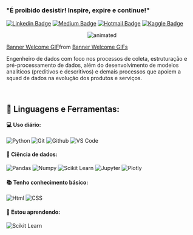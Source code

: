 
### "É proibido desistir! Inspire, expire e continue!" 
[![Linkedin Badge](https://img.shields.io/badge/-LinkedIn-blue?style=flat-square&logo=Linkedin&logoColor=white&link=https://www.linkedin.com/in/karinnecristinapereira//)](https://www.linkedin.com/in/karinnecristinapereira/)
[![Medium Badge](https://img.shields.io/badge/-Medium-black?style=flat-square&logo=Medium&logoColor=white&link=https://medium.com/@KarinneCristina)](https://medium.com/@KarinneCristina)
[![Hotmail Badge](https://img.shields.io/badge/-Gmail-red?style=flat-square&logo=Gmail&logoColor=white&link=contatojmauro@hotmail.com)](contatojmauro@hotmail.com)
[![Kaggle Badge](https://img.shields.io/badge/-kaggle-blue?style=flat-square&logo=kaggle&logoColor=white&link=https://www.kaggle.com/jonathanmauro)](https://www.kaggle.com/jonathanmauro)

<p align="center">
  <img src="https://github.com/karinnecristina/karinnecristina/blob/master/Banner.gif" alt="animated" />
  <div class="tenor-gif-embed" data-postid="22391159" data-share-method="host" data-aspect-ratio="2.80702" data-width="100%"><a href="https://tenor.com/view/banner-welcome-gif-22391159">Banner Welcome GIF</a>from <a href="https://tenor.com/search/banner+welcome-gifs">Banner Welcome GIFs</a></div> <script type="text/javascript" async src="https://tenor.com/embed.js"></script>
</p>

Engenheiro de dados com foco nos processos de coleta, estruturação e pré-processamento de dados, além do desenvolvimento de modelos analíticos (preditivos e descritivos) e demais processos que apoiem a squad de dados na evolução dos produtos e serviços.



<br>

 ## 🚀 **Linguagens e Ferramentas:**

 #### 💻 Uso diário:
 ![Python](https://img.shields.io/badge/-Python-black?style=flat-square&logo=Python)
 ![Git](https://img.shields.io/badge/-Git-black?style=flat-square&logo=Git)
 ![Github](https://img.shields.io/badge/-Github-black?style=flat-square&logo=Github)
 ![VS Code](https://img.shields.io/badge/-VS%20Code-black?style=flat-square&logo=visual-studio-code)
 
 #### 🎲 Ciência de dados:
 ![Pandas](https://img.shields.io/badge/-Pandas-black?style=flat-square&logo=Pandas)
 ![Numpy](https://img.shields.io/badge/-Numpy-black?style=flat-square&logo=Numpy)
 ![Scikit Learn](https://img.shields.io/badge/-Scikit%20Learn-black?style=flat-square&logo=scikit-learn)
 ![Jupyter](https://img.shields.io/badge/-Jupyter-black?style=flat-square&logo=Jupyter)
 ![Plotly](https://img.shields.io/badge/-Plotly-black?style=flat-square&logo=Plotly)

 
 #### 📚 Tenho conhecimento básico:
 ![Html](https://img.shields.io/badge/-html-black?style=flat-square&logo=html)
 ![CSS](https://img.shields.io/badge/-css-black?style=flat-square&logo=css)
 
 #### 🌱 Estou aprendendo:
 ![Scikit Learn](https://img.shields.io/badge/-Scikit%20Learn-black?style=flat-square&logo=scikit-learn)

 

 

